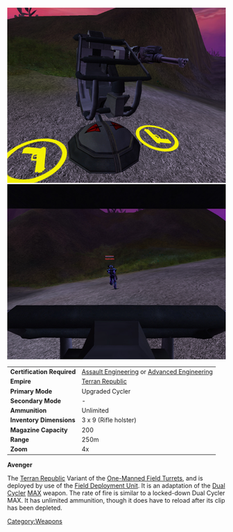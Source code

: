 ![](images/Avenger.jpg "fig:Avenger.jpg")
![](images/AvengerInside.jpg "fig:AvengerInside.jpg")

|                            |                                                                                                                        |
| -------------------------- | ---------------------------------------------------------------------------------------------------------------------- |
| **Certification Required** | [Assault Engineering](Assault_Engineering.md) or [Advanced Engineering](Advanced_Engineering.md) |
| **Empire**                 | [Terran Republic](Terran_Republic.md)                                                                       |
| **Primary Mode**           | Upgraded Cycler                                                                                                        |
| **Secondary Mode**         | \-                                                                                                                     |
| **Ammunition**             | Unlimited                                                                                                              |
| **Inventory Dimensions**   | 3 x 9 (Rifle holster)                                                                                                  |
| **Magazine Capacity**      | 200                                                                                                                    |
| **Range**                  | 250m                                                                                                                   |
| **Zoom**                   | 4x                                                                                                                     |

**Avenger**

The [Terran Republic](Terran_Republic.md) Variant of the
[One-Manned Field Turrets](One-Manned_Field_Turret.md), and is
deployed by use of the [Field Deployment
Unit](Field_Deployment_Unit.md). It is an adaptation of the
[Dual Cycler](Dual_Cycler.md) [MAX](MAX.md) weapon. The
rate of fire is similar to a locked-down Dual Cycler MAX. It has
unlimited ammunition, though it does have to reload after its clip has
been depleted.

[Category:Weapons](Category:Weapons.md)
